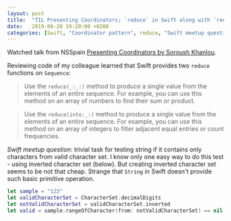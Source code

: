 ```yaml
---
layout: post
title:  "TIL Presenting Coordinators; `reduce` in Swift along with `reduce(_:_:)` has version `reduce(into:_:)`"
date:   2019-08-20 19:20:00 +0200
categories: [Swift, "Coordinator pattern", reduce, "Swift meetup question"]
---
```

Watched talk from NSSpain [Presenting Coordinators by Soroush Khanlou](https://vimeo.com/144116310).

Reviewing code of my colleague learned that Swift provides two `reduce` functions on `Sequence`:

> Use the `reduce(_:_:)` method to produce a single value from the elements of an entire sequence. For example, you can use this method on an array of numbers to find their sum or product.

> Use the `reduce(into:_:)` method to produce a single value from the elements of an entire sequence. For example, you can use this method on an array of integers to filter adjacent equal entries or count frequencies.

*Swift meetup question*: trivial task for testing string if it contains only characters from valid character set. I know only one easy way to do this test - using inverted character set (below). But creating inverted character set seems to be not that cheap. Strange that `String` in Swift doesn't provide such basic primitive operation.

```Swift
let sample = "123"
let validCharacterSet = CharacterSet.decimalDigits
let notValidCharacterSet = validCharacterSet.inverted
let valid = sample.rangeOfCharacter(from: notValidCharacterSet) == nil
```
